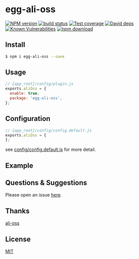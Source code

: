# egg-ali-oss

[![NPM version][npm-image]][npm-url]
[![build status][travis-image]][travis-url]
[![Test coverage][codecov-image]][codecov-url]
[![David deps][david-image]][david-url]
[![Known Vulnerabilities][snyk-image]][snyk-url]
[![npm download][download-image]][download-url]

[npm-image]: https://img.shields.io/npm/v/egg-ali-oss.svg?style=flat-square
[npm-url]: https://npmjs.org/package/egg-ali-oss
[travis-image]: https://img.shields.io/travis/zdt1013/egg-ali-oss.svg?style=flat-square
[travis-url]: https://travis-ci.org/zdt1013/egg-ali-oss
[codecov-image]: https://img.shields.io/codecov/c/github/zdt1013/egg-ali-oss.svg?style=flat-square
[codecov-url]: https://codecov.io/github/zdt1013/egg-ali-oss?branch=master
[david-image]: https://img.shields.io/david/zdt1013/egg-ali-oss.svg?style=flat-square
[david-url]: https://david-dm.org/zdt1013/egg-ali-oss
[snyk-image]: https://snyk.io/test/npm/egg-ali-oss/badge.svg?style=flat-square
[snyk-url]: https://snyk.io/test/npm/egg-ali-oss
[download-image]: https://img.shields.io/npm/dm/egg-ali-oss.svg?style=flat-square
[download-url]: https://npmjs.org/package/egg-ali-oss

<!--
Description here.
-->

## Install

```bash
$ npm i egg-ali-oss --save
```

## Usage

```js
// {app_root}/config/plugin.js
exports.aliOss = {
  enable: true,
  package: 'egg-ali-oss',
};
```

## Configuration

```js
// {app_root}/config/config.default.js
exports.aliOss = {
};
```

see [config/config.default.js](config/config.default.js) for more detail.

## Example

<!-- example here -->

## Questions & Suggestions

Please open an issue [here](https://github.com/zdt1013/egg-ali-oss/issues).

## Thanks
[ali-oss](https://github.com/ali-sdk/ali-oss)

## License

[MIT](LICENSE)
